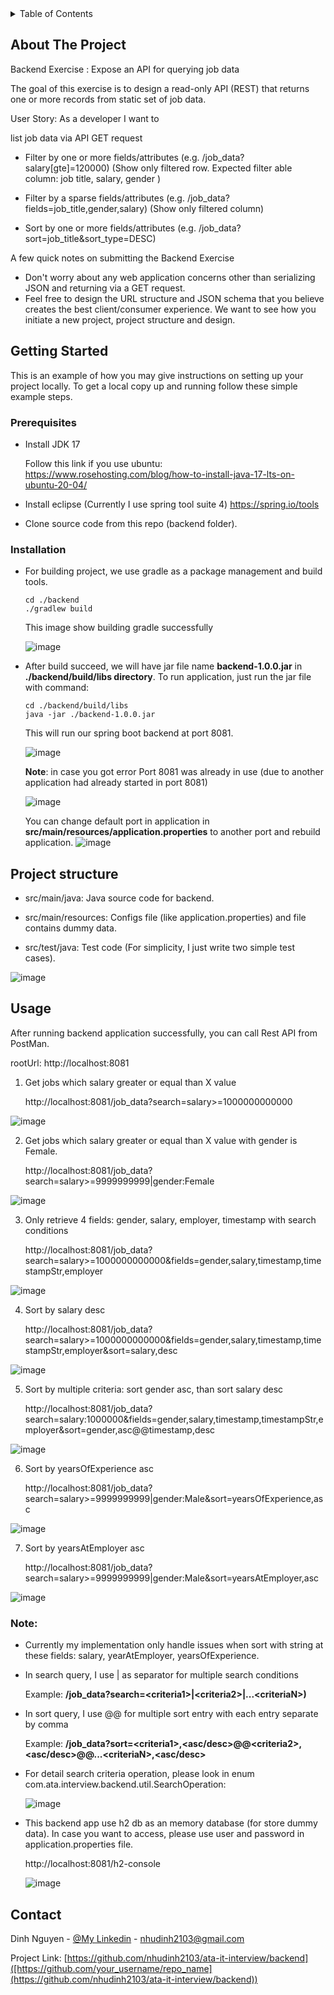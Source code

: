 

<!-- TABLE OF CONTENTS -->
<details>
  <summary>Table of Contents</summary>
  <ol>
    <li>
      <a href="#about-the-project">About The Project</a>
    </li>
    <li>
      <a href="#getting-started">Getting Started</a>
      <ul>
        <li><a href="#prerequisites">Prerequisites</a></li>
        <li><a href="#installation">Installation</a></li>
      </ul>
    </li>
    <li><a href="#usage">Usage</a></li>
    <li><a href="#contact">Contact</a></li>
  </ol>
</details>



<!-- ABOUT THE PROJECT -->
## About The Project

Backend Exercise : Expose an API for querying job data

The goal of this exercise is to design a read-only API (REST) that returns one or more records from static set of job data.

User Story: As a developer I want to

list job data via API GET request

- Filter by one or more fields/attributes (e.g. /job_data?salary[gte]=120000) (Show only filtered row. Expected filter able column: job title, salary, gender )
  
- Filter by a sparse fields/attributes (e.g. /job_data?fields=job_title,gender,salary) (Show only filtered column)
  
- Sort by one or more fields/attributes (e.g. /job_data?sort=job_title&sort_type=DESC)

A few quick notes on submitting the Backend Exercise

- Don't worry about any web application concerns other than serializing JSON and returning via a GET request.
- Feel free to design the URL structure and JSON schema that you believe creates the best client/consumer experience. We want to see how you initiate a new project, project structure and design.


<!-- GETTING STARTED -->
## Getting Started

This is an example of how you may give instructions on setting up your project locally.
To get a local copy up and running follow these simple example steps.

### Prerequisites
- Install JDK 17
  
  Follow this link if you use ubuntu: https://www.rosehosting.com/blog/how-to-install-java-17-lts-on-ubuntu-20-04/
  
- Install eclipse (Currently I use spring tool suite 4)
  https://spring.io/tools

- Clone source code from this repo (backend folder).

### Installation
- For building project, we use gradle as a package management and build tools.

   ```
   cd ./backend
   ./gradlew build
   ```

  This image show building gradle successfully
  
  ![image](https://github.com/nhudinh2103/ata-it-interview/assets/17499217/8e2c627d-cb23-4e9d-b952-732f2794ed6f)

- After build succeed, we will have jar file name **backend-1.0.0.jar** in **./backend/build/libs directory**.
  To run application, just run the jar file with command:

   ```
   cd ./backend/build/libs
   java -jar ./backend-1.0.0.jar
   ```
   
  This will run our spring boot backend at port 8081.

  ![image](https://github.com/nhudinh2103/ata-it-interview/assets/17499217/179a18b9-0d6a-4667-ae91-699d48d6d4e9)


  **Note**: in case you got error Port 8081 was already in use (due to another application had already started in port 8081)

  ![image](https://github.com/nhudinh2103/ata-it-interview/assets/17499217/ae622226-b185-4ca3-8e79-3e95056add30)

  You can change default port in application in **src/main/resources/application.properties** to another port and rebuild application.
  ![image](https://github.com/nhudinh2103/ata-it-interview/assets/17499217/871f62e6-798b-4d69-80dd-1ff00a471051)

## Project structure

- src/main/java: Java source code for backend.

- src/main/resources: Configs file (like application.properties) and file contains dummy data.
  
- src/test/java: Test code (For simplicity, I just write two simple test cases).

![image](https://github.com/nhudinh2103/ata-it-interview/assets/17499217/843a84ad-4c6a-49bc-af13-287ce05b106d)


<!-- USAGE EXAMPLES -->
## Usage

After running backend application successfully, you can call Rest API from PostMan.

rootUrl: http://localhost:8081

1. Get jobs which salary greater or equal than X value

   http://localhost:8081/job_data?search=salary>=1000000000000

![image](https://github.com/nhudinh2103/ata-it-interview/assets/17499217/12731dd7-df44-4ef6-b185-bea97a18356f)


2. Get jobs which salary greater or equal than X value with gender is Female.

   http://localhost:8081/job_data?search=salary>=9999999999|gender:Female

![image](https://github.com/nhudinh2103/ata-it-interview/assets/17499217/8e649581-e945-4c0a-977d-305522826fd8)

3. Only retrieve 4 fields: gender, salary, employer, timestamp with search conditions

   http://localhost:8081/job_data?search=salary>=1000000000000&fields=gender,salary,timestamp,timestampStr,employer

![image](https://github.com/nhudinh2103/ata-it-interview/assets/17499217/d0b5c0fb-9519-458f-ae3b-3f107aed2e50)

4. Sort by salary desc

   http://localhost:8081/job_data?search=salary>=1000000000000&fields=gender,salary,timestamp,timestampStr,employer&sort=salary,desc

![image](https://github.com/nhudinh2103/ata-it-interview/assets/17499217/db3cb6a7-ebb4-49d8-8c16-a1df84807142)

5. Sort by multiple criteria: sort gender asc, than sort salary desc

   http://localhost:8081/job_data?search=salary:1000000&fields=gender,salary,timestamp,timestampStr,employer&sort=gender,asc@@timestamp,desc
   
![image](https://github.com/nhudinh2103/ata-it-interview/assets/17499217/df2e32ce-da4d-4e5e-aa39-5fe2b3275ca0)

6. Sort by yearsOfExperience asc

   http://localhost:8081/job_data?search=salary>=9999999999|gender:Male&sort=yearsOfExperience,asc

![image](https://github.com/nhudinh2103/ata-it-interview/assets/17499217/c2a17559-6e4d-4195-9b67-842b9cbf3e20)

7. Sort by yearsAtEmployer asc

   http://localhost:8081/job_data?search=salary>=9999999999|gender:Male&sort=yearsAtEmployer,asc

![image](https://github.com/nhudinh2103/ata-it-interview/assets/17499217/409cedb4-75bd-4fe3-b4d6-77b4b58c00d9)

### Note:
- Currently my implementation only handle issues when sort with string at these fields: salary, yearAtEmployer, yearsOfExperience.

- In search query, I use | as separator for multiple search conditions

  Example: **/job_data?search=\<criteria1\>|\<criteria2\>|...\<criteriaN\>)**
  
- In sort query, I use @@ for multiple sort entry with each entry separate by comma

  Example: **/job_data?sort=\<criteria1\>,\<asc/desc\>@@\<criteria2\>,\<asc/desc\>@@...\<criteriaN\>,\<asc/desc\>**

- For detail search criteria operation, please look in enum com.ata.interview.backend.util.SearchOperation:

  ![image](https://github.com/nhudinh2103/ata-it-interview/assets/17499217/c6f55019-6846-4d62-a717-0e4f41436458)

- This backend app use h2 db as an memory database (for store dummy data). In case you want to access, please use user and password in application.properties file.

  http://localhost:8081/h2-console

  ![image](https://github.com/nhudinh2103/ata-it-interview/assets/17499217/bbd4f431-1173-429c-867c-9503ad4131a2)



<!-- CONTACT -->
## Contact

Dinh Nguyen - [@My Linkedin](https://www.linkedin.com/in/dinh-nguyen-398529115/) - nhudinh2103@gmail.com

Project Link: [https://github.com/nhudinh2103/ata-it-interview/backend]([https://github.com/your_username/repo_name](https://github.com/nhudinh2103/ata-it-interview/backend))

